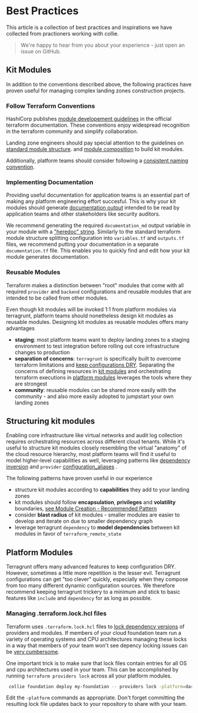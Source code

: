 # Best Practices

This article is a collection of best practices and inspirations we have collected from
practioners working with collie.

> We're happy to hear from you about your experience - just open an issue on GitHub.

## Kit Modules

In addition to the conventions described above, the following practices have proven useful
for managing complex landing zones construction projects.

### Follow Terraform Conventions

HashiCorp publishes [module developement guidelines](https://www.terraform.io/language/modules/develop) in the official
terraform documentation. These conventions enjoy widespread recognition in the terraform community and simplify
collaboration.

Landing zone engineers should pay special attention to the guidelines
on [standard module structure](https://www.terraform.io/language/modules/develop/structure).
and [module composition](https://www.terraform.io/language/modules/develop/composition) to build kit modules.

Additionally, platform teams should consider following a [consistent naming convention](https://www.terraform-best-practices.com/naming).

### Implementing Documentation

Providing useful documentation for application teams is an essential part of making any platform engineering effort
succesful. This is why your kit modules should generate [documentation output](../reference/kit-module.md#documentation-output)
intended to be read by application teams and other stakeholders like security auditors.

We recommend generating the required `documentation_md` output variable in your module with a
["heredoc" string](https://www.terraform.io/language/expressions/strings).
Similarly to the standard terraform module structure splitting configuration into `variables.tf` and `outputs.tf` files,
we recommend putting your documentation in a separate `documentation.tf` file. This enables you to quickly find and
edit how your kit module generates documentation.

### Reusable Modules

Terraform makes a distinction between "root" modules that come with all required  `provider` and `backend`
configurations and reusable modules that are intended to be called from other modules.

Even though kit modules will be invoked 1:1 from platform modules via terragrunt, platform teams should nonetheless
design kit modules as reusable modules. Designing kit modules as reusable modules offers many advantages

- **staging**: most platform teams want to deploy landing zones to a staging environment to test integration before
  rolling out core infrastructure changes to production
- **separation of concerns**: `terragrunt` is specifically built to overcome terraform limitations and
  [keep configurations DRY](https://terragrunt.gruntwork.io/docs/getting-started/quick-start/#keep-your-provider-configuration-dry).
  Separating the concerns of defining resources in [kit modules](../reference/kit-module.md) and orchestrating terraform
  executions in [platform modules](../reference/platform-module.md) leverages the tools where they are strongest
- **community**: reusable modules can be shared more easily with the community - and also more easily adopted to
  jumpstart your own landing zones

## Structuring kit modules

Enabling core infrastructure like virtual networks and audit log collection requires orchestrating resources across
different cloud tenants. While it's useful to structure kit modules closely resembling the virtual "anatomy" of the
cloud resource hierarchy, most platform teams will find it useful to model higher-level capabilities as well, leveraging
patterns like [dependency inversion](https://www.terraform.io/language/modules/develop/composition#dependency-inversion)
and `provider`
[configuration_aliases](https://www.terraform.io/language/providers/configuration#alias-multiple-provider-configurations)
.

The following patterns have proven useful in our experience

- structure kit modules according to **capabilities** they add to your landing zones
- kit modules should follow **encapsulation**, **privileges** and **volatility** boundaries, [see Module Creation - Recommended Pattern](https://learn.hashicorp.com/tutorials/terraform/pattern-module-creation?in=terraform/modules)
- consider **blast radius** of kit modules - smaller modules are easier to develop and iterate on due to smaller dependency graph
- leverage terragrunt `dependency` to **model dependencies** between kit modules in favor of `terraform_remote_state`

## Platform Modules

Terragrunt offers many advanced features to keep configuration DRY. However, sometimes a little more repetition is the
lesser evil. Terragrunt configurations can get "too clever" quickly, especially when they compose from too many
different dynamic configuration sources. We therefore recommend keeping terragrunt trickery to a minimum and stick to
basic features like `include` and `dependency` for as long as possible.

### Managing .terraform.lock.hcl files

Terraform uses `.terraform.lock.hcl` files to [lock dependency versions](https://developer.hashicorp.com/terraform/language/files/dependency-lock) of providers and modules. If members of your cloud foundation team run a variety of operating systems and CPU architectures
managing these locks in a way that members of your team won't see depency locking issues can be [very cumbersome](https://github.com/hashicorp/terraform/issues/29958).

One important trick is to make sure that lock files contain entries for all OS and cpu architectures used in your team.
This can be accomplished by running `terraform providers lock` across all your platform modules.

```sh
 collie foundation deploy my-foundation -- providers lock -platform=darwin_amd64 -platform=linux_amd64 -platform=darwin_arm64
```

Edit the `-platform` commands as appropriate. Don't forget committing the resulting lock file updates back to your repository
to share with your team.
